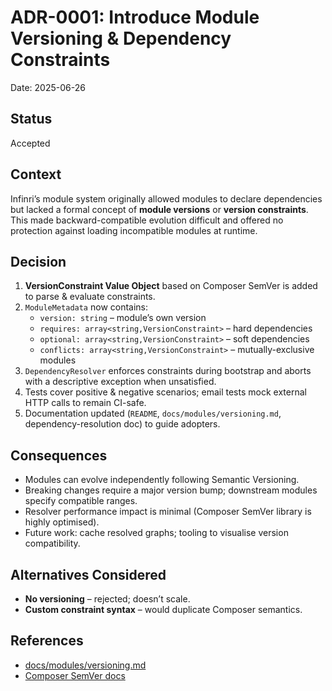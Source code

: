 # ADR-0001: Introduce Module Versioning & Dependency Constraints

Date: 2025-06-26

## Status
Accepted

## Context

Infinri’s module system originally allowed modules to declare dependencies but lacked a formal concept of **module versions** or **version constraints**. This made backward-compatible evolution difficult and offered no protection against loading incompatible modules at runtime.

## Decision

1. **VersionConstraint Value Object** based on Composer SemVer is added to parse & evaluate constraints.
2. `ModuleMetadata` now contains:
   * `version: string` – module’s own version
   * `requires: array<string,VersionConstraint>` – hard dependencies
   * `optional: array<string,VersionConstraint>` – soft dependencies
   * `conflicts: array<string,VersionConstraint>` – mutually-exclusive modules
3. `DependencyResolver` enforces constraints during bootstrap and aborts with a descriptive exception when unsatisfied.
4. Tests cover positive & negative scenarios; email tests mock external HTTP calls to remain CI-safe.
5. Documentation updated (`README`, `docs/modules/versioning.md`, dependency-resolution doc) to guide adopters.

## Consequences

* Modules can evolve independently following Semantic Versioning.
* Breaking changes require a major version bump; downstream modules specify compatible ranges.
* Resolver performance impact is minimal (Composer SemVer library is highly optimised).
* Future work: cache resolved graphs; tooling to visualise version compatibility.

## Alternatives Considered

* **No versioning** – rejected; doesn’t scale.
* **Custom constraint syntax** – would duplicate Composer semantics.

## References
* [docs/modules/versioning.md](../modules/versioning.md)
* [Composer SemVer docs](https://getcomposer.org/doc/articles/versions.md)
